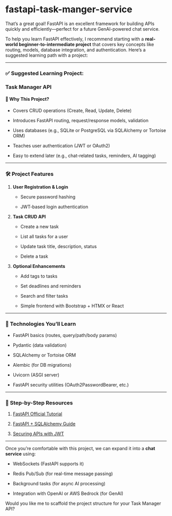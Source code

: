 # fastapi-task-manger-service
That’s a great goal! FastAPI is an excellent framework for building APIs quickly and efficiently—perfect for a future GenAI-powered chat service.

  

To help you learn FastAPI effectively, I recommend starting with a **real-world beginner-to-intermediate project** that covers key concepts like routing, models, database integration, and authentication. Here’s a suggested learning path with a project:

---

### **✅ Suggested Learning Project:** 

### **Task Manager API**

  

#### **🧠 Why This Project?**

- Covers CRUD operations (Create, Read, Update, Delete)
    
- Introduces FastAPI routing, request/response models, validation
    
- Uses databases (e.g., SQLite or PostgreSQL via SQLAlchemy or Tortoise ORM)
    
- Teaches user authentication (JWT or OAuth2)
    
- Easy to extend later (e.g., chat-related tasks, reminders, AI tagging)
    

---

### **🛠 Project Features**

1. **User Registration & Login**
    
    - Secure password hashing
        
    - JWT-based login authentication
        
    
2. **Task CRUD API**
    
    - Create a new task
        
    - List all tasks for a user
        
    - Update task title, description, status
        
    - Delete a task
        
    
3. **Optional Enhancements**
    
    - Add tags to tasks
        
    - Set deadlines and reminders
        
    - Search and filter tasks
        
    - Simple frontend with Bootstrap + HTMX or React
        
    

---

### **🧩 Technologies You’ll Learn**

- FastAPI basics (routes, query/path/body params)
    
- Pydantic (data validation)
    
- SQLAlchemy or Tortoise ORM
    
- Alembic (for DB migrations)
    
- Uvicorn (ASGI server)
    
- FastAPI security utilities (OAuth2PasswordBearer, etc.)
    

---

### **📘 Step-by-Step Resources**

1. [FastAPI Official Tutorial](https://fastapi.tiangolo.com/tutorial/)
    
2. [FastAPI + SQLAlchemy Guide](https://fastapi.tiangolo.com/tutorial/sql-databases/)
    
3. [Securing APIs with JWT](https://fastapi.tiangolo.com/tutorial/security/oauth2-jwt/)
    

---

Once you’re comfortable with this project, we can expand it into a **chat service** using:

- WebSockets (FastAPI supports it)
    
- Redis Pub/Sub (for real-time message passing)
    
- Background tasks (for async AI processing)
    
- Integration with OpenAI or AWS Bedrock (for GenAI)
    

  

Would you like me to scaffold the project structure for your Task Manager API?